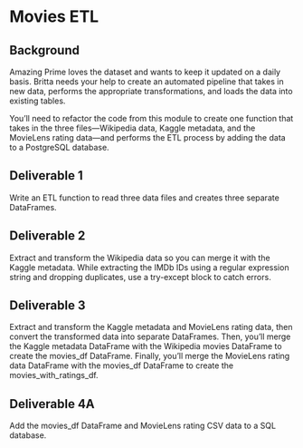 # Movies ETL

## Background

Amazing Prime loves the dataset and wants to keep it updated on a daily basis. Britta needs your help to create an automated pipeline that takes in new data, performs the appropriate transformations, and loads the data into existing tables. 

You’ll need to refactor the code from this module to create one function that takes in the three files—Wikipedia data, Kaggle metadata, and the MovieLens rating data—and performs the ETL process by adding the data to a PostgreSQL database.

## Deliverable 1

Write an ETL function to read three data files and creates three separate DataFrames.

## Deliverable 2 

Extract and transform the Wikipedia data so you can merge it with the Kaggle metadata. While extracting the IMDb IDs using a regular expression string and dropping duplicates, use a try-except block to catch errors.

## Deliverable 3

Extract and transform the Kaggle metadata and MovieLens rating data, then convert the transformed data into separate DataFrames. Then, you’ll merge the Kaggle metadata DataFrame with the Wikipedia movies DataFrame to create the movies_df DataFrame. Finally, you’ll merge the MovieLens rating data DataFrame with the movies_df DataFrame to create the movies_with_ratings_df.

## Deliverable 4A
Add the movies_df DataFrame and MovieLens rating CSV data to a SQL database.
